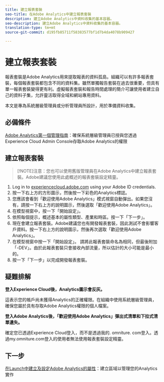 ```yaml
---
title: 建立報表套裝
seo-title: 在Adobe Analytics中建立報表套裝
description: 建立Adobe Analytics中資料收集的基本容器。
seo-description: 建立Adobe Analytics中資料收集的基本容器。
translation-type: tm+mt
source-git-commit: d195fb85711f58383577bf1d7b4da4078b909427

---
```



# 建立報表套裝

報表套裝是Adobe Analytics用來提取報表的資料孤島。組織可以有許多報表套裝，每個報表套裝都包含不同的資料集。雖然單獨報告套裝在過去很重要，但具有單一報表套裝變得更有利。虛擬報表套裝和報告時間處理的簡介可讓使用者建立自己的資料子集，允許靈活取得全域和網站專用資料。

本文是專為系統層級管理員或分析管理員所設計，用於準備資料收集。

## 必備條件

[Adobe Analytics第一個管理指南](first-admin-guide.md)：確保系統層級管理員已授與您透過Experience Cloud Admin Console存取Adobe Analytics的權限

## 建立報表套裝

> [!NOTE]注意：您也可以使用舊版管理員在Adobe Analytics中建立報表套裝。Adobe建議您使用此處概述的報表套裝設定精靈。

1. Log in to [experiencecloud.adobe.com](https://experiencecloud.adobe.com) using your Adobe ID credentials.
1. 按一下右上方的方形圖示，然後按一下彩色的Analytics標誌。
1. 您應該會看到「歡迎使用Adobe Analytics」模式視窗自動彈出。如果您沒有，請按一下右上方的說明圖示，然後選取「歡迎使用Adobe Analytics」。
1. 在模型視窗中，按一下「開始設定」。
1. 依照每個提示，概述基本的屬性類型、產業和時區。按一下「下一步」。
1. 現在會建立報表套裝。Adobe建議您也有開發報表套裝，因此測試不會影響客戶資料。按一下右上方的說明圖示，然後再次選取「歡迎使用Adobe Analytics」。
1. 在模型視窗中按一下「開始設定」。
請將此報表套裝命名為相同，但最後附加「-DEV」。由於此報表套裝只會接收內部流量，所以估計的大小可能是最小的。
1. 按一下「下一步」以完成開發報表套裝。

## 疑難排解

**登入Experience Cloud後，Analytics圖示會反灰。**

這表示您的帳戶尚未獲得Analytics的正確權限。在組織中使用系統層級管理員，確保您屬於具有存取Adobe Analytics權限的個人檔案。

**登入Adobe Analytics後，「歡迎使用Adobe Analytics」彈出式清單和下拉式清單遺失。**

確定您已透過Experience Cloud登入，而不是透過我的. omniture. com登入。透過my.omniture.com登入的使用者無法使用報表套裝設定精靈。

## 下一步

[在Launch中建立及設定Adobe Analytics的屬性](../../implement/implement-with-launch/create-analytics-property.md)：建立區域以管理您的Analytics實作
